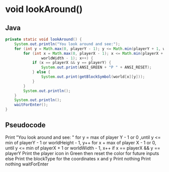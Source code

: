 # void lookAround()

## Java

```java
private static void lookAround() {
    System.out.println("You look around and see:");
    for (int y = Math.max(0, playerY - 1); y <= Math.min(playerY + 1, worldHeight - 1); y++) {
        for (int x = Math.max(0, playerX - 1); x <= Math.min(playerX + 1,
                worldWidth - 1); x++) {
            if (x == playerX && y == playerY) {
                System.out.print(ANSI_GREEN + "P " + ANSI_RESET);
            } else {
                System.out.print(getBlockSymbol(world[x][y]));
            }
        }
        System.out.println();
    }
    System.out.println();
    waitForEnter();
}
```

## Pseudocode

Print "You look around and see: "
for y = max of player Y - 1 or 0 ,until y <= min of playerY - 1 or
worldHeight - 1, y++
	for x + max of player X - 1 or 0, until y <= min of playerX + 1 or worldWidth - 1, x++
		if x == playerX && y == playerY	
			Print the player icon in Green then reset the color for future inputs
		else Print the blockType for the coordinates x and y
	Print nothing
Print nothing
waitForEnter